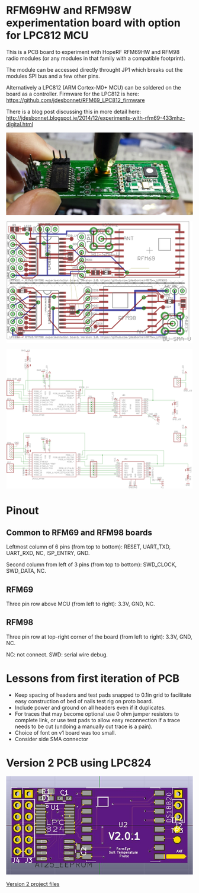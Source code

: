 # RFM69HW and RFM98W experimentation board with option for LPC812 MCU

This is a PCB board to experiment with HopeRF RFM69HW and RFM98 radio modules (or any modules in that family with a compatible footprint). 

The module can be accessed directly throught JP1 which breaks out the modules SPI bus and a few other pins.

Alternatively a LPC812 (ARM Cortex-M0+ MCU) can be soldered on the board as a controller. Firmware for the LPC812 is here: https://github.com/jdesbonnet/RFM69_LPC812_firmware

There is a blog post discussing this in more detail here: 
http://jdesbonnet.blogspot.ie/2014/12/experiments-with-rfm69-433mhz-digital.html

![populated RFM69HW version of the PCB](./doc/rfm69hw_board_populated.jpg)

![PCB layout](./doc/pcb_layout.png)

![schematic](./doc/schematic.png)

# Pinout

## Common to RFM69 and RFM98 boards

Leftmost column of 6 pins (from top to bottom): RESET, UART_TXD, UART_RXD, NC, ISP_ENTRY, GND.

Second column from left of 3 pins (from top to bottom): SWD_CLOCK, SWD_DATA, NC.

## RFM69
Three pin row above MCU (from left to right): 3.3V, GND, NC.

## RFM98 
Three pin row at top-right corner of the board (from left to right):  3.3V, GND, NC.

NC: not connect. SWD: serial wire debug. 

# Lessons from first iteration of PCB
 * Keep spacing of headers and test pads snapped to 0.1in grid to facilitate easy construction of bed of nails test rig on proto board.
 * Include power and ground on all headers even if it duplicates.
 * For traces that may become optional use 0 ohm jumper resistors to complete link, or use test pads to allow easy reconnection if a trace needs to be cut (undoing a manually cut trace is a pain).
 * Choice of font on v1 board was too small.
 * Consider side SMA connector
 
 # Version 2 PCB using LPC824
 
 ![3D rendering of v2.0.x PCB](./RFM98LPC824/LPC824_RFM9x_3D_render.jpg)

[Version 2 project files](./RFM98LPC824)
